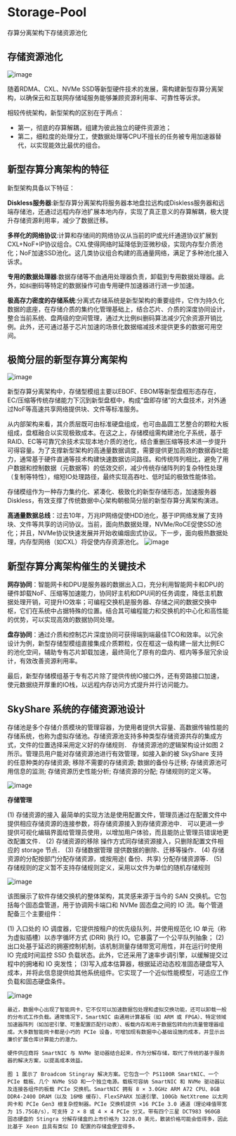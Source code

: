 # Storage-Pool
存算分离架构下存储资源池化

## 存储资源池化

![image](https://github.com/lus-oa/Storage-Pool/assets/122666739/16aa6e7c-667d-4c8c-a29c-484ad1da5d78)

随着RDMA、CXL、NVMe SSD等新型硬件技术的发展，需构建新型存算分离架构，以确保云和互联网存储域服务能够兼顾资源利用率、可靠性等诉求。

相较传统架构，新型架构的区别在于两点：

- 第一，彻底的存算解耦，组建为彼此独立的硬件资源池；
- 第二，细粒度的处理分工，使数据处理等CPU不擅长的任务被专用加速器替代，以实现能效比最优的组合。

## 新型存算分离架构的特征

新型架构具备以下特征：

**Diskless服务器**:新型存算分离架构将服务器本地盘拉远构成Diskless服务器和远端存储池，还通过远程内存池扩展本地内存，实现了真正意义的存算解耦，极大提升存储资源利用率，减少了数据迁移。

**多样化的网络协议**:计算和存储间的网络协议从当前的IP或光纤通道协议扩展到CXL+NoF+IP协议组合。CXL使得网络时延降低到亚微秒级，实现内存型介质池化；NoF加速SSD池化。这几类协议组合构建的高通量网络，满足了多种池化接入诉求。

**专用的数据处理器**:数据存储等不由通用处理器负责，卸载到专用数据处理器。此外，如纠删码等特定的数据操作可由专用硬件加速器进行进一步加速。

**极高存力密度的存储系统**:分离式存储系统是新型架构的重要组件，它作为持久化数据的底座，在存储介质的集约化管理基础上，结合芯片、介质的深度协同设计，整合当前系统、盘两级的空间管理，通过大比例纠删码算法减少冗余资源开销比例。此外，还可通过基于芯片加速的场景化数据缩减技术提供更多的数据可用空间。


## 极简分层的新型存算分离架构

![image](https://github.com/lus-oa/Storage-Pool/assets/122666739/f81b1703-3d35-4590-ace1-683c01c3f69b)

新型存算分离架构中，存储型模组主要以EBOF、EBOM等新型盘框形态存在，EC/压缩等传统存储能力下沉到新型盘框中，构成“盘即存储”的大盘技术，对外通过NoF等高速共享网络提供块、文件等标准服务。

从内部架构来看，其介质层既可由标准硬盘组成，也可由晶圆工艺整合的颗粒大板组成，盘框融合以实现极致成本。在这之上，存储模组需构建池化子系统，基于RAID、EC等可靠冗余技术实现本地介质的池化，结合重删压缩等技术进一步提升可得容量。为了支撑新型架构的高通量数据调度，需要提供更加高效的数据吞吐能力，通常基于硬件直通等技术构建快速数据访问路径。和传统阵列相比，避免了用户数据和控制数据（元数据等）的低效交织，减少传统存储阵列的复杂特性处理（复制等特性），缩短IO处理路径，最终实现高吞吐、低时延的极致性能体验。

存储模组作为一种存力集约化、紧凑化、极致化的新型存储形态，加速服务器Diskless，有效支撑了传统数据中心架构朝极简分层的新型存算分离架构演进。

**高通量数据总线**：过去10年，万兆IP网络促使HDD池化，基于IP网络发展了支持块、文件等共享的访问协议。当前，面向热数据处理，NVMe/RoCE促使SSD池化；并且，NVMe协议快速发展并开始收编烟囱式协议。下一步，面向极热数据处理，内存型网络（如CXL）将促使内存资源池化。
![image](https://github.com/lus-oa/Storage-Pool/assets/122666739/94a41878-056c-438d-90aa-72c3112aacd0)

## 新型存算分离架构催生的关键技术
**网存协同**：智能网卡和DPU是服务器的数据出入口，充分利用智能网卡和DPU的硬件卸载NoF、压缩等加速能力，协同好主机和DPU间的任务调度，降低主机数据处理开销，可提升IO效率；可编程交换机是服务器、存储之间的数据交换中枢，它们在系统中占据特殊的位置。结合其可编程能力和交换机的中心化和高性能的优势，可以实现高效的数据协同处理。

**盘存协同**：通过介质和控制芯片深度协同可获得端到端最佳TCO和效率。以冗余设计为例，新型存储型模组直接集成介质颗粒，仅在框这一级构建一层大比例EC的池化空间，辅助专有芯片卸载加速，最终简化了原有的盘内、框内等多层冗余设计，有效改善资源利用率。

最后，新型存储模组基于专有芯片除了提供传统IO接口外，还有旁路接口加速，使元数据绕开厚重的IO栈，以远程内存访问方式提升并行访问能力。

## SkyShare 系统的存储资源池设计

存储池是多个存储介质模块的管理容器，为使用者提供大容量、高数据传输性能的存储系统，也称为虚拟存储池。存储资源池支持多种类型存储资源共存的集成方式，文件的位置选择采用定义好的存储规则． 存储资源池的逻辑架构设计如图 2 所示。管理员用户能对存储资源池进行有效管理，如接入新的被 SkyShare 支持的任意种类的存储资源; 移除不需要的存储资源; 数据的备份与迁移; 存储资源池可用信息的监测; 存储资源历史性能分析; 存储资源的分配; 存储规则的定义等。

![image](https://github.com/lus-oa/Storage-Pool/assets/122666739/f365ac58-5a6e-440d-8ed2-b5d37d27f456)

**存储管理**

(1) 存储资源的接入 最简单的实现方法是使用配置文件，管理员通过在配置文件中提供相应存储资源的连接参数，将存储资源接入到存储资源池中． 可以更进一步提供可视化编辑界面给管理员使用，以增加用户体验，而且能防止管理员错误地更改配置文件．
(2) 存储资源的移除 操作方式同存储资源接入，只删除配置文件相应的 storage 节点．
(3) 存储数据管理 提供数据的删除、迁移等操作．
(4) 存储资源的分配按部门分配存储资源，或按用途( 备份、共享) 分配存储资源等．
(5) 存储规则的定义暂不支持存储规则定义，采用以文件为单位的随机存储规则

![image](https://github.com/lus-oa/Storage-Pool/assets/122666739/2dc9deea-9c7a-4558-b337-b07cffdaad0a)

该图展示了软件存储交换机的整体架构，其灵感来源于当今的 SAN 交换机。它包括每个固态盘管道，用于协调网卡端口和 NVMe 固态盘之间的 IO 流。每个管道配备三个主要组件：

(1) 入口处的 IO 调度器，它提供按租户的优先级队列，并使用规范化 IO 单元（称为虚拟插槽）以赤字循环方式 (DRR) 执行 IO。它暴露了一个公平队列抽象；
(2)出口处基于延迟的拥塞控制机制，该机制测量存储带宽可用性，并在运行时使用 IO 完成时间监控 SSD 负载状态。此外，它还采用了速率步调引擎，以缓解提交过程中的拥堵和 IO 突发性；
(3)写入成本估算器，根据延迟动态校准固态硬盘写入成本，并将此信息提供给其他系统组件。它实现了一个近似性能模型，可适应工作负载和固态硬盘条件。

![image](https://github.com/lus-oa/Storage-Pool/assets/122666739/6a8a6904-79ff-4b7c-9188-5885835ceaf8)

    最近，数据中心出现了智能网卡，它不仅可以加速数据包处理和虚拟交换功能，还可以卸载一般的分布式工作负载。通常情况下，SmartNIC 由通用计算基板（如 ARM 或 FPGA）、特定领域加速器阵列（如加密引擎、可重配置匹配行动表）、板载内存和用于数据包转向的流量管理器组成。大多数智能网卡都是小巧的 PCIe 设备，可增加现有数据中心基础设施的成本，并显示出廉价扩展仓库计算能力的潜力。
      
    硬件供应商将 SmartNIC 与 NVMe 驱动器结合起来，作为分解存储，取代了传统的基于服务器的解决方案，以提高成本效益。
    
    图 1 展示了 Broadcom Stingray 解决方案。它包含一个 PS1100R SmartNIC、一个 PCIe 载板、几个 NVMe SSD 和一个独立电源。载板可容纳 SmartNIC 和 NVMe 驱动器以及连接各组件的板载 PCIe 交换机。SmartNIC 拥有 8 × 3.0GHz ARM A72 CPU、8GB DDR4-2400 DRAM（以及 16MB 缓存）、FlexSPARX 加速引擎、100Gb NetXtreme 以太网网卡和 PCIe Gen3 根复杂控制器。PCIe 交换机提供 ×16 PCIe 3.0 通道（理论峰值带宽为 15.75GB/s），可支持 2 × 8 或 4 × 4 PCIe 分叉。带有四个三星 DCT983 960GB 固态硬盘的 Stingra 分解存储盒的上市价格为 3228.0 美元，散装价格可能会低得多，因此比基于 Xeon 且具有类似 IO 配置的存储盒便宜得多。







